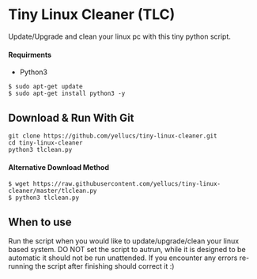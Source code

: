 # Tiny Linux Cleaner (TLC)
 Update/Upgrade and clean your linux pc with this tiny python script.
 
#### Requirments 
   * Python3
```
$ sudo apt-get update
$ sudo apt-get install python3 -y
```

## Download & Run With Git

```
git clone https://github.com/yellucs/tiny-linux-cleaner.git
cd tiny-linux-cleaner
python3 tlclean.py 
```
#### Alternative Download Method

```
$ wget https://raw.githubusercontent.com/yellucs/tiny-linux-cleaner/master/tlclean.py
$ python3 tlclean.py 
```

## When to use
 Run the script when you would like to update/upgrade/clean your linux based system. DO NOT set the script to autrun, while it is designed to be automatic it should not be run unattended. If you encounter any errors re-running the script after finishing should correct it :)
